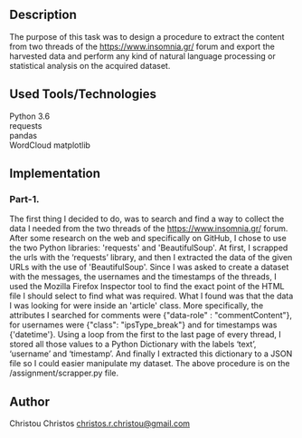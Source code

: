 ## Description

The purpose of this task was to design a procedure to extract the content from two threads of the https://www.insomnia.gr/ forum and export the harvested data and perform any kind of natural language processing or statistical analysis on the acquired dataset.

## Used Tools/Technologies

Python 3.6  
requests  
pandas  
WordCloud 
matplotlib

## Implementation

### Part-1.

The first thing I decided to do, was to search and find a way to collect the data I needed from the two threads of the https://www.insomnia.gr/ forum. After some research on the web and specifically on GitHub, I chose to use the two Python libraries: 'requests' and 'BeautifulSoup'.
At first, I scrapped the urls with the ‘requests’ library, and then I extracted the data of the given URLs with the use of 'BeautifulSoup'.
Since I was asked to create a dataset with the messages, the usernames and the timestamps of the threads, I used the Mozilla Firefox Inspector tool to find the exact point of the HTML file I should select to find what was required. What I found was that the data I was looking for were inside an 'article' class. More specifically, the attributes I searched for comments were {"data-role" : "commentContent"}, for usernames were {"class": "ipsType_break"} and for timestamps was {'datetime'}.
Using a loop from the first to the last page of every thread, I stored all those values to a Python Dictionary with the labels ‘text’, ‘username’ and ‘timestamp’. And finally I extracted this dictionary to a JSON file so I could easier manipulate my dataset.
The above procedure is on the /assignment/scrapper.py file.

## Author

Christou Christos christos.r.christou@gmail.com
